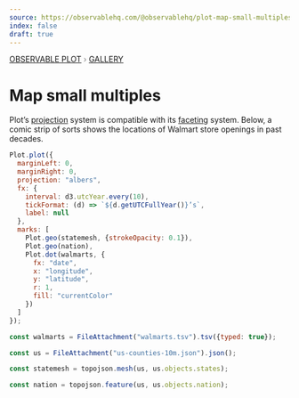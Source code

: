 ```yaml
---
source: https://observablehq.com/@observablehq/plot-map-small-multiples
index: false
draft: true
---
```


<div style="color: grey; font: 13px/25.5px var(--sans-serif); text-transform: uppercase;"><h1 style="display: none;">Plot: Map small multiples</h1><a href="/plot">Observable Plot</a> › <a href="/@observablehq/plot-gallery">Gallery</a></div>

# Map small multiples

Plot’s [projection](https://observablehq.com/plot/features/projections) system is compatible with its [faceting](https://observablehq.com/plot/features/facets) system. Below, a comic strip of sorts shows the locations of Walmart store openings in past decades.

```js echo
Plot.plot({
  marginLeft: 0,
  marginRight: 0,
  projection: "albers",
  fx: {
    interval: d3.utcYear.every(10),
    tickFormat: (d) => `${d.getUTCFullYear()}’s`,
    label: null
  },
  marks: [
    Plot.geo(statemesh, {strokeOpacity: 0.1}),
    Plot.geo(nation),
    Plot.dot(walmarts, {
      fx: "date",
      x: "longitude",
      y: "latitude",
      r: 1,
      fill: "currentColor"
    })
  ]
});
```

```js echo
const walmarts = FileAttachment("walmarts.tsv").tsv({typed: true});
```

```js echo
const us = FileAttachment("us-counties-10m.json").json();
```

```js echo
const statemesh = topojson.mesh(us, us.objects.states);
```

```js echo
const nation = topojson.feature(us, us.objects.nation);
```
